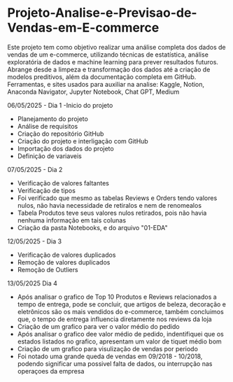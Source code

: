 # Projeto-Analise-e-Previsao-de-Vendas-em-E-commerce
Este projeto tem como objetivo realizar uma análise completa dos dados de vendas de um e-commerce, utilizando técnicas de estatística, análise exploratória de dados e machine learning para prever resultados futuros. 
Abrange desde a limpeza e transformação dos dados até a criação de modelos preditivos, além da documentação completa em GitHub.
Ferramentas, e sites usados para auxiliar na analise:
Kaggle, Notion, Anaconda Navigator, Jupyter Notebook, Chat GPT, Medium

06/05/2025 - Dia 1 -Inicio do projeto
- Planejamento do projeto
- Análise de requisitos
- Criação do repositório GitHub
- Criação do projeto e interligação com GitHub
- Importação dos dados do projeto
- Definição de variaveis
  
 07/05/2025 - Dia 2
 - Verificação de valores faltantes
 - Verificação de tipos
 - Foi verificado que mesmo as tabelas Reviews e Orders tendo valores nulos, não havia necessidade de retiralos e nem de renomealos
 - Tabela Produtos teve seus valores nulos retirados, pois não havia nenhuma informação em tais colunas
 - Criação da pasta Notebooks, e do arquivo "01-EDA"

12/05/2025 - Dia 3
 - Verificação de valores duplicados
 - Remoção de valores duplicados
 - Remoção de Outliers
   
13/05/2025 Dia 4
 - Após analisar o grafico de Top 10 Produtos e Reviews relacionados a tempo de entrega, pode se concluir, que artigos de beleza, decoração e eletrônicos são os mais vendidos do e-commerce,
   também concluimos que, o tempo de entrega influencia diretamente nos reviews da loja
 - Criação de um grafico para ver o valor médio do pedido
 - Após analisar o grafico dee valor médio de pedido, indentifiquei que os estados listados no grafico, apresentam um valor de tiquet médio bom
 - Criação de um grafico para visulização de vendas por periodo
 - Foi notado uma grande queda de vendas em 09/2018 - 10/2018, podendo significar uma possivel falta de dados, ou interrupção nas operaçoes da empresa
